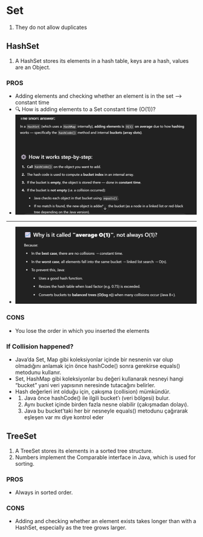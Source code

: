 # Set
1. They do not allow duplicates

## HashSet
1.  A HashSet stores its elements in a hash table, keys are a hash, values are an Object.

### PROS
- Adding elements and checking whether an element is in the set --> constant time
- 🔍 How is adding elements to a Set constant time (O(1))?
- ![⚙️ How it works step-by-step:](img.png)
- ---
- ![img_1.png](img_1.png)

### CONS
- You lose the order in which you inserted the elements


### If Collision happened?
- Java’da Set, Map gibi koleksiyonlar içinde bir nesnenin var olup olmadığını anlamak için önce hashCode() sonra gerekirse equals() metodunu kullanır.
- Set, HashMap gibi koleksiyonlar bu değeri kullanarak nesneyi hangi “bucket” yani veri yapısının neresinde tutacağını belirler.
- Hash değerleri int olduğu için, çakışma (collision) mümkündür.
- 1. Java önce hashCode() ile ilgili bucket’ı (veri bölgesi) bulur.
  2. Aynı bucket içinde birden fazla nesne olabilir (çakışmadan dolayı).
  3. Java bu bucket’taki her bir nesneyle equals() metodunu çağırarak eşleşen var mı diye kontrol eder


## TreeSet
1. A TreeSet stores its elements in a sorted tree structure.
2. Numbers implement the Comparable interface in Java, which is used for sorting.

### PROS
- Always in sorted order. 

### CONS
- Adding and checking whether an element exists takes longer than with a HashSet, especially as the tree grows larger.
